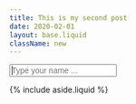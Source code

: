 ```yaml
---
title: This is my second post
date: 2020-02-01
layout: base.liquid
className: new
---
```


<style>

  .new__details {
    display:flex;
  }

  .new__details input {
    outline: none;
  }

  .new__status {

    height: 100%;

    background-color: rgb(39, 40, 43);
  }

  .new__status > div {
    display: flex;
    flex-direction: row;
    height: var(--spacing-2);
    margin-bottom: var(--spacing-0);
    place-items: center;
  }

  .new__status > div div:first-child {
    display: flex;
    flex-direction: row;
    flex-shrink: 0;
    width: 90px;
  }

  .new__status > div div:last-child input {

    height: 36px;

    padding-right: 8px;
    padding-left: 8px;

    color: rgb(215, 216, 219);

    background: transparent;
    border:0;
    border: solid 1px transparent;

  }

  .new__status > div div:last-child input:hover,
  .new__status > div div:last-child input:focus,
  .new__status > div div:last-child input:active {
    background-color: rgb(31, 32, 35);

    border-top-color: rgb(48, 50, 54);
    border-top-width: 1px;
    border-top-style: solid;
    border-right-color: rgb(48, 50, 54);
    border-right-width: 1px;
    border-right-style: solid;
    border-bottom-color: rgb(48, 50, 54);
    border-bottom-width: 1px;
    border-bottom-style: solid;
    border-left-color: rgb(48, 50, 54);
    border-left-width: 1px;
    border-left-style: solid;
  }

  .new__status label {
    color: var(--color-neutral-400);
  }

</style>
<main>
  <form>
    <div class="new__details">
      <input type=text placeholder="Type your name ..." autofocus style="font-size: var(--scale-3)" />
    </div>
  </form>
</main>

{% include aside.liquid %}